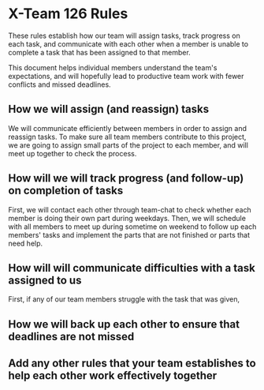 # X-Team 126 Rules

These rules establish how our team will assign tasks,
track progress on each task, and communicate with each other 
when a member is unable to complete a task that has been assigned to that member.

This document helps individual members understand the team's expectations,
and will hopefully lead to productive team work with fewer conflicts
and missed deadlines.

## How we will assign (and reassign) tasks
We will communicate efficiently between members in order to assign and reassign tasks. 
To make sure all team members contribute to this project, we are going to assign small parts of the project to each member, and will meet up together to check the process.


## How will we will track progress (and follow-up) on completion of tasks
First, we will contact each other through team-chat to check whether each member is doing their own part during weekdays. Then, we will schedule with all members to meet up during sometime on weekend to follow up each members' tasks and implement the parts that are not finished or parts that need help. 

## How will will communicate difficulties with a task assigned to us

First, if any of our team members struggle with the task that was given, 

## How we will back up each other to ensure that deadlines are not missed



## Add any other rules that your team establishes to help each other work effectively together



